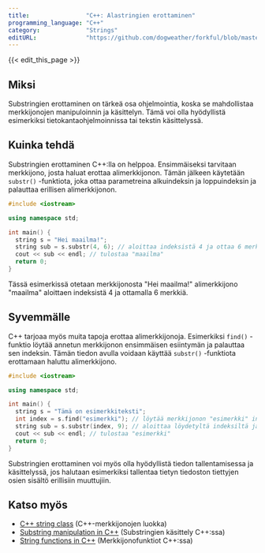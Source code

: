 ```yaml
---
title:                "C++: Alastringien erottaminen"
programming_language: "C++"
category:             "Strings"
editURL:              "https://github.com/dogweather/forkful/blob/master/content/fi/cpp/extracting-substrings.md"
---
```


{{< edit_this_page >}}

## Miksi

Substringien erottaminen on tärkeä osa ohjelmointia, koska se mahdollistaa merkkijonojen manipuloinnin ja käsittelyn. Tämä voi olla hyödyllistä esimerkiksi tietokantaohjelmoinnissa tai tekstin käsittelyssä.

## Kuinka tehdä

Substringien erottaminen C++:lla on helppoa. Ensimmäiseksi tarvitaan merkkijono, josta haluat erottaa alimerkkijonon. Tämän jälkeen käytetään `substr()` -funktiota, joka ottaa parametreina alkuindeksin ja loppuindeksin ja palauttaa erillisen alimerkkijonon.

```C++
#include <iostream>

using namespace std;

int main() {
  string s = "Hei maailma!";
  string sub = s.substr(4, 6); // aloittaa indeksistä 4 ja ottaa 6 merkkiä
  cout << sub << endl; // tulostaa "maailma"
  return 0;
}
```

Tässä esimerkissä otetaan merkkijonosta "Hei maailma!" alimerkkijono "maailma" aloittaen indeksistä 4 ja ottamalla 6 merkkiä.

## Syvemmälle

C++ tarjoaa myös muita tapoja erottaa alimerkkijonoja. Esimerkiksi `find()` -funktio löytää annetun merkkijonon ensimmäisen esiintymän ja palauttaa sen indeksin. Tämän tiedon avulla voidaan käyttää `substr()` -funktiota erottamaan haluttu alimerkkijono.

```C++
#include <iostream>

using namespace std;

int main() {
  string s = "Tämä on esimerkkiteksti";
  int index = s.find("esimerkki"); // löytää merkkijonon "esimerkki" indeksin
  string sub = s.substr(index, 9); // aloittaa löydetyltä indeksiltä ja ottaa 9 merkkiä
  cout << sub << endl; // tulostaa "esimerkki"
  return 0;
}
```

Substringien erottaminen voi myös olla hyödyllistä tiedon tallentamisessa ja käsittelyssä, jos halutaan esimerkiksi tallentaa tietyn tiedoston tiettyjen osien sisältö erillisiin muuttujiin.

## Katso myös

- [C++ string class](https://www.cplusplus.com/reference/string/string/) (C++-merkkijonojen luokka)
- [Substring manipulation in C++](https://www.geeksforgeeks.org/substring-manipulation-in-c-string-find-substr/) (Substringien käsittely C++:ssa)
- [String functions in C++](https://www.tutorialspoint.com/cplusplus/cpp_strings.htm) (Merkkijonofunktiot C++:ssa)